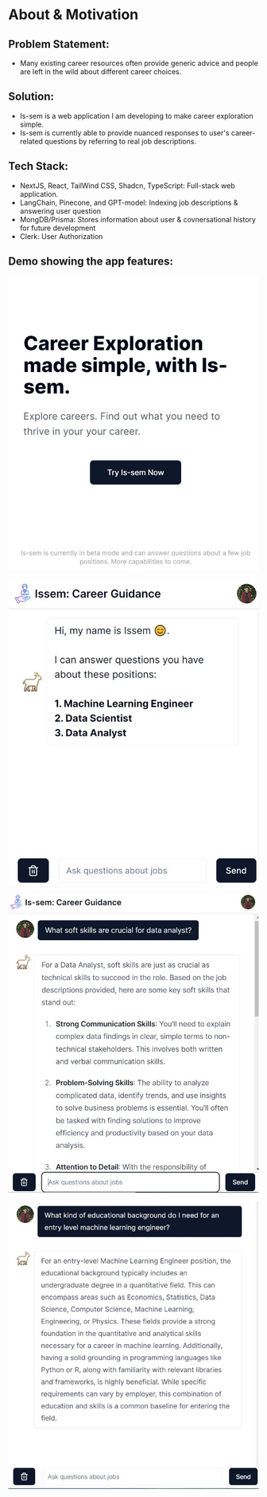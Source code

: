 # About & Motivation

## Problem Statement:

* Many existing career resources often provide generic advice and people are left in the wild about different career choices.

## Solution:

* Is-sem is a web application I am developing to make career exploration simple.
* Is-sem is currently able to provide nuanced responses to user's career-related questions by referring to real job descriptions.

## Tech Stack:

* NextJS, React, TailWind CSS, Shadcn, TypeScript: Full-stack web application.
* LangChain, Pinecone, and GPT-model: Indexing job descriptions & answering user question
* MongDB/Prisma: Stores information about user & covnersational history for future development
* Clerk: User Authorization

## Demo showing the app features:

![Welcome Page](welcome_page.JPG)

![Main Page](main_page.JPG)

![Response_1](response_1.JPG)

![Response_2](response_2.JPG)
